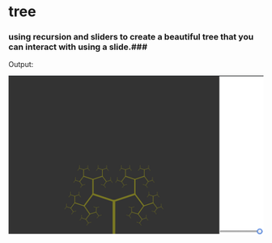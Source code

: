 # tree
### using recursion and sliders to create a beautiful tree that you can interact with using a slide.###


Output:

![tree](/pic1.png)

